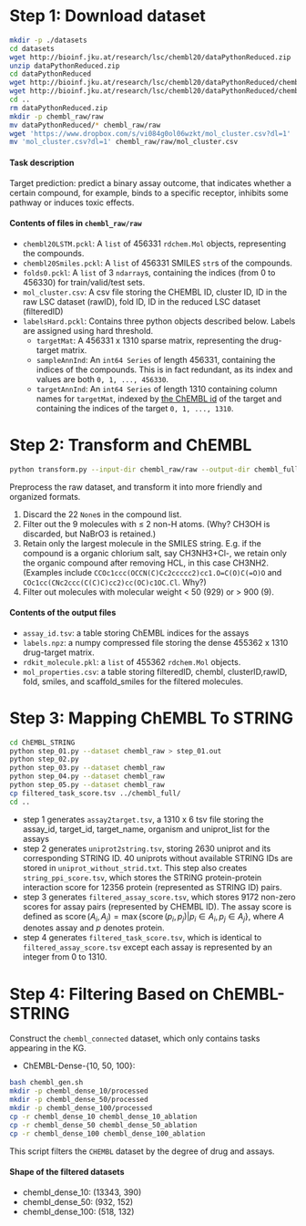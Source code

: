 # Step 1: Download dataset

```bash
mkdir -p ./datasets
cd datasets
wget http://bioinf.jku.at/research/lsc/chembl20/dataPythonReduced.zip
unzip dataPythonReduced.zip
cd dataPythonReduced
wget http://bioinf.jku.at/research/lsc/chembl20/dataPythonReduced/chembl20Smiles.pckl
wget http://bioinf.jku.at/research/lsc/chembl20/dataPythonReduced/chembl20LSTM.pckl
cd ..
rm dataPythonReduced.zip
mkdir -p chembl_raw/raw
mv dataPythonReduced/* chembl_raw/raw
wget 'https://www.dropbox.com/s/vi084g0ol06wzkt/mol_cluster.csv?dl=1'
mv 'mol_cluster.csv?dl=1' chembl_raw/raw/mol_cluster.csv
```

#### Task description
Target prediction: predict a binary assay outcome, that indicates whether a certain compound, for example, binds to a specific receptor, inhibits some pathway or induces toxic effects.
#### Contents of files in ```chembl_raw/raw```
+ ```chembl20LSTM.pckl```: A ```list``` of 456331 ```rdchem.Mol``` objects, representing the compounds.
+ ```chembl20Smiles.pckl```: A ```list``` of 456331 SMILES ```str```s of the compounds.
+ ```folds0.pckl```: A ```list``` of 3 ```ndarray```s, containing the indices (from 0 to 456330) for train/valid/test sets.
+ ```mol_cluster.csv```: A csv file storing the CHEMBL ID, cluster ID, ID in the raw LSC dataset (rawID), fold ID, ID in the reduced LSC dataset (filteredID)
+ ```labelsHard.pckl```: Contains three python objects described below. Labels are assigned using hard threshold.
  +  ```targetMat```: A 456331 x 1310 sparse matrix, representing the drug-target matrix.
  +  ```sampleAnnInd```: An ```int64 Series``` of length 456331, containing the indices of the compounds. This is in fact redundant, as its index and values are both ```0, 1, ..., 456330```.
  +  ```targetAnnInd```: An ```int64 Series``` of length 1310 containing column names for ```targetMat```, indexed by [the ChEMBL id](http://chembl.blogspot.com/2011/08/chembl-identifiers.html) of the target and containing the indices of the target ```0, 1, ..., 1310```.


# Step 2: Transform and ChEMBL

```bash
python transform.py --input-dir chembl_raw/raw --output-dir chembl_full > transform.out
```
Preprocess the raw dataset, and transform it into more friendly and organized formats.

1. Discard the 22 ```None```s in the compound list.
2. Filter out the 9 molecules with ≤ 2 non-H atoms. (Why? CH3OH is discarded, but NaBrO3 is retained.)
3. Retain only the largest molecule in the SMILES string. E.g. if the compound is a organic chlorium salt, say CH3NH3+Cl-, we retain only the organic compound after removing HCL, in this case CH3NH2. (Examples include ```CCOc1ccc(OCCN(C)Cc2ccccc2)cc1.O=C(O)C(=O)O``` and ```COc1cc(CNc2ccc(C(C)C)cc2)cc(OC)c1OC.Cl```. Why?)
4. Filter out molecules with molecular weight < 50 (929) or > 900 (9).

#### Contents of the output files
+ ```assay_id.tsv```: a table storing ChEMBL indices for the assays
+ ```labels.npz```: a numpy compressed file storing the dense 455362 x 1310 drug-target matrix.
+ ```rdkit_molecule.pkl```: a ```list``` of 455362 ```rdchem.Mol``` objects.
+ ```mol_properties.csv```: a table storing filteredID, chembl, clusterID,rawID, fold, smiles, and scaffold_smiles for the filtered molecules.

# Step 3: Mapping ChEMBL To STRING

```bash
cd ChEMBL_STRING
python step_01.py --dataset chembl_raw > step_01.out
python step_02.py
python step_03.py --dataset chembl_raw
python step_04.py --dataset chembl_raw
python step_05.py --dataset chembl_raw
cp filtered_task_score.tsv ../chembl_full/
cd ..
```
+ step 1 generates ```assay2target.tsv```, a 1310 x 6 tsv file storing the assay_id, target_id, target_name, organism and uniprot_list for the assays
+ step 2 generates ```uniprot2string.tsv```, storing 2630 uniprot and its corresponding STRING ID. 40 uniprots without available STRING IDs are stored in ```uniprot_without_strid.txt```. This step also creates ```string_ppi_score.tsv```, which stores the STRING protein-protein interaction score for 12356 protein (represented as STRING ID) pairs.
+ step 3 generates ```filtered_assay_score.tsv```, which stores 9172 non-zero scores for assay pairs (represented by CHEMBL ID). The assay score is defined as $\mathrm{score}\,(A_i, A_j) = \max \{ \mathrm{score}\,(p_i, p_j) | p_i\in A_i, p_j\in A_j \}$, where $A$ denotes assay and $p$ denotes protein.
+ step 4 generates ```filtered_task_score.tsv```, which is identical to ```filtered_assay_score.tsv``` except each assay is represented by an integer from 0 to 1310.

# Step 4: Filtering Based on ChEMBL-STRING
Construct the `chembl_connected` dataset, which only contains tasks appearing in the KG.

+ ChEMBL-Dense-{10, 50, 100}:
```bash
bash chembl_gen.sh
mkdir -p chembl_dense_10/processed
mkdir -p chembl_dense_50/processed
mkdir -p chembl_dense_100/processed
cp -r chembl_dense_10 chembl_dense_10_ablation
cp -r chembl_dense_50 chembl_dense_50_ablation
cp -r chembl_dense_100 chembl_dense_100_ablation
```
This script filters the ```CHEMBL``` dataset by the degree of drug and assays.
#### Shape of the filtered datasets
+ chembl_dense_10: (13343, 390)
+ chembl_dense_50: (932, 152)
+ chembl_dense_100: (518, 132)
